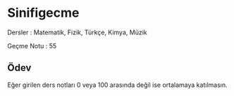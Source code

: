 # Sinifigecme

Dersler : Matematik, Fizik, Türkçe, Kimya, Müzik

Geçme Notu : 55

## Ödev
Eğer girilen ders notları 0 veya 100 arasında değil ise ortalamaya katılmasın.
